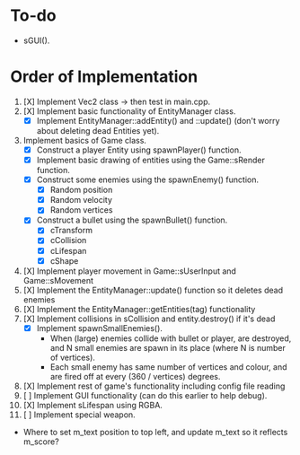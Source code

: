 # To-do
- sGUI().

# Order of Implementation
1. [X] Implement Vec2 class -> then test in main.cpp.
2. [X] Implement basic functionality of EntityManager class.
	- [X] Implement EntityManager::addEntity() and ::update() (don't worry about deleting dead Entities yet).
3. Implement basics of Game class.
	- [X] Construct a player Entity using spawnPlayer() function.
	- [X] Implement basic drawing of entities using the Game::sRender function.
	- [X] Construct some enemies using the spawnEnemy() function.
		- [X] Random position
		- [X] Random velocity
		- [X] Random vertices
	- [X] Construct a bullet using the spawnBullet() function.
		- [X] cTransform
		- [X] cCollision
		- [X] cLifespan
		- [X] cShape
4. [X] Implement player movement in Game::sUserInput and Game::sMovement
5. [X] Implement the EntityManager::update() function so it deletes dead enemies
6. [X] Implement the EntityManager::getEntities(tag) functionality
7. [X] Implement collisions in sCollision and entity.destroy() if it's dead
	- [X] Implement spawnSmallEnemies().
		- When (large) enemies collide with bullet or player, are destroyed, and N small enemies are spawn in its place (where N is number of vertices).
		- Each small enemy has same number of vertices and colour, and are fired off at every (360 / vertices) degrees.
8. [X] Implement rest of game's functionality including config file reading
9. [ ] Implement GUI functionality (can do this earlier to help debug).
10. [X] Implement sLifespan using RGBA.
11. [ ] Implement special weapon.

- Where to set m_text position to top left, and update m_text so it reflects m_score?